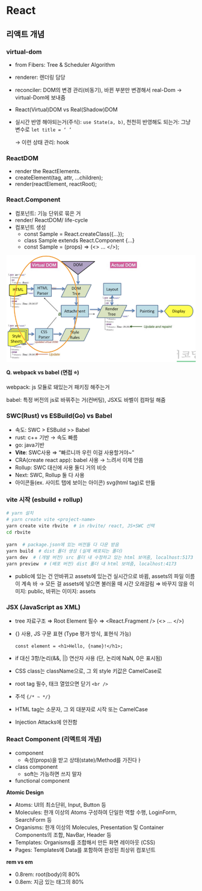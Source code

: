 # React

## 리액트 개념

### virtual-dom

- from Fibers: Tree & Scheduler Algorithm
- renderer: 렌더링 담당
- reconciler: DOM의 변경 관리(비동기), 바뀐 부분만 변경해서 real-Dom → virtual-Dom에 보내줌
- React(Virtual)DOM vs Real(Shadow)DOM
- 실시간 반영 해야되는거(주식): `use State(a, b)`, 천천히 반영해도 되는거: 그냥 변수로 `let title = ‘ ’`
    
    → 이런 상태 관리: hook
    

### ReactDOM

- render the ReactElements.
- createElement(tag, attr, …children);
- render(reactElement, reactRoot);

### React.Component

- 컴포넌트: 기능 단위로 묶은 거
- render/ ReactDOM/ life-cycle
- 컴포넌트 생성
    - const Sample = React.createClass({…});
    - class Sample extends React.Component {…}
    - const Sample = (props) => (<> … </>);

![react_1](react/1.png)

**Q. webpack vs babel (면접 ⭐)**

webpack: js 모듈로 돼있는거 패키징 해주는거

babel: 특정 버전의 js로 바꿔주는 거(컨버팅), JSX도 바벨이 컴파일  해줌

### **SWC(Rust) vs ESBuild(Go) vs Babel**

- 속도: SWC > ESBuild >> Babel
- rust: c++ 기반 → 속도 빠름
- go: java기반
- **Vite**: SWC사용 ⇒ “빠르니까 우린 이걸 사용할거야~”
- CRA(create react app): babel 사용 → 느려서 이제 안씀
- Rollup: SWC 대신에 사용 둘디 거의 비슷
- Next: SWC, Rollup 둘 다 사용
- 아이콘들(ex. 사이트 탭에 보이는 아이콘) svg(html tag)로 만듦

### vite 시작 (esbuild + rollup)

```bash
# yarn 설치
# yarn create vite <project-name>
yarn create vite rbvite  # in rbvite/ react, JS+SWC 선택
cd rbvite

yarn  # package.json에 있는 버전들 다 다운 받음
yarn build  # dist 폴더 생성 (실제 배포되는 폴더)
yarn dev  # (개발 버전) src 폴더 내 수정하고 있는 html 보여줌, localhost:5173
yarn preview  # (배포 버전) dist 폴더 내 html 보여줌, localhost:4173
```

- public에 있는 건 안바뀌고 assets에 있는건 실시간으로 바뀜, assets의 파일 이름이 계속 바 → 모든 걸 assets에 넣으면 불러올 때 시간 오래걸림 ⇒ 바꾸지 않을 이미지: public, 바뀌는 이미지: assets

### JSX (JavaScript as XML)

- tree 자료구조 ⇒ Root Element 필수 ⇒ <React.Fragment /> (<> … </>)
- {} 사용, JS 구문 표현 (Type 평가 방식, 표현식 가능)
    
    `const element = <h1>Hello, {name}!</h1>;`
    
- if 대신 3항/논리(&&, ||) 연산자 사용 (단, 논리에 NaN, 0은 표시됨)
- CSS class는 className으로, 그 외 style 키값은 CamelCase로
- root tag 필수, 태크 열었으면 닫기 `<br />`
- 주석 `{/* ~ */}`
- HTML tag는 소문자, 그 외 대분자로 시작 또는 CamelCase
- Injection Attacks에 안전함

### React Component (리액트의 개념)

- component
    - 속성(props)을 받고 상태(state)/Method를 가진다ㅏ
- class component
    - soft는 가능하면 쓰지 말자
- functional component

**Atomic Design**

- Atoms: UI의 최소단위, Input, Button 등
- Molecules: 한개 이상의 Atoms 구성하여 단일한 역할 수행, LoginForm, SearchForm 등
- Organisms: 한개 이상의 Molecules, Presentation 및 Container Components의 조합, NavBar, Header 등
- Templates: Organisms를 조합해서 만든 화면 레이아웃 (CSS)
- Pages: Templates에 Data를 포함하여 완성된 최상위 컴포넌트

**rem vs em**

- 0.8rem: root(body)의 80%
- 0.8em: 지금 있는 태그의 80%